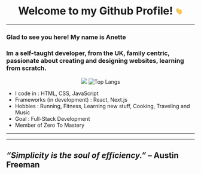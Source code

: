 <div> 
<h1 align="center" >Welcome to my Github Profile! <img src="Hi.gif" width="20px"></h1>

<hr>
<h3>Glad to see you here! My name is Anette</h3>

<h3> Im a self-taught developer, from the UK, family centric, passionate about creating and designing websites, learning from scratch. </h3>

<p align='center'>
<img src="https://github-readme-stats.vercel.app/api?username=redsquirrrel&show_icons=true&theme=radical" >

<img src="https://github-readme-stats.vercel.app/api/top-langs/?username=redsquirrrel&layout=compact" alt="Top Langs">
</p>

<ul>
  <li> I code in : HTML, CSS, JavaScript</li>
  <li>Frameworks (in development) : React, Next.js </li>
  <li>Hobbies : Running, Fitness, Learning new stuff, Cooking, Traveling and Music</li>
  <li>Goal : Full-Stack Development </li>
  <li>Member of Zero To Mastery</li>
</ul>
 <hr>
 <hr>
<h2><i> “Simplicity is the soul of efficiency.” </i> – Austin Freeman </h2> 
</div>
